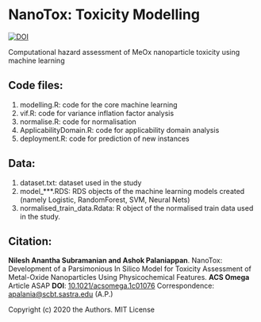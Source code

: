 # NanoTox: Toxicity Modelling

[![DOI](https://zenodo.org/badge/DOI/10.5281/zenodo.4055281.svg)](https://doi.org/10.5281/zenodo.4055281)

Computational hazard assessment of MeOx nanoparticle toxicity using machine learning

Code files:
----------
1. modelling.R: code for the core machine learning 
2. vif.R: code for variance inflation factor analysis
3. normalise.R: code for normalisation
4. ApplicabilityDomain.R: code for applicability domain analysis
5. deployment.R: code for prediction of new instances

Data:
----
1. dataset.txt: dataset used in the study
2. model_\*\*\*.RDS: RDS objects of the machine learning models created (namely Logistic, RandomForest, SVM, Neural Nets)
3. normalised_train_data.Rdata: R object of the normalised train data used in the study.

Citation:
--------
__Nilesh Anantha Subramanian and Ashok Palaniappan__. NanoTox: Development of a Parsimonious In Silico Model for Toxicity Assessment of Metal-Oxide Nanoparticles Using Physicochemical Features. __ACS Omega__ Article ASAP __DOI__: [10.1021/acsomega.1c01076](https://pubs.acs.org/doi/10.1021/acsomega.1c01076)
Correspondence: apalania@scbt.sastra.edu (A.P.)

Copyright (c) 2020 the Authors. MIT License


